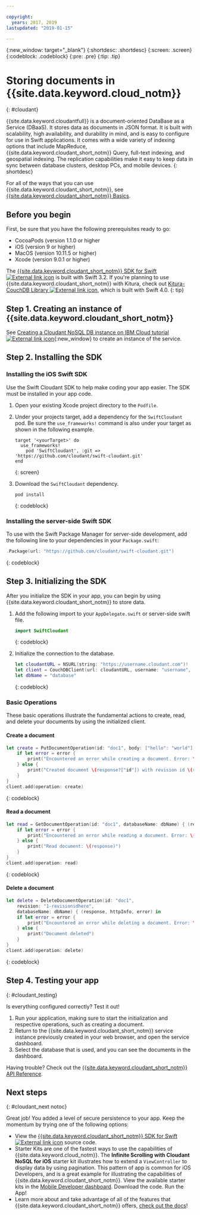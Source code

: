 ```yaml
---

copyright:
  years: 2017, 2019
lastupdated: "2019-01-15"

---
```


{:new_window: target="_blank"}
{:shortdesc: .shortdesc}
{:screen: .screen}
{:codeblock: .codeblock}
{:pre: .pre}
{:tip: .tip}

# Storing documents in {{site.data.keyword.cloud_notm}}
{: #cloudant}

{{site.data.keyword.cloudantfull}} is a document-oriented DataBase as a Service (DBaaS). It stores data as documents in JSON format. It is built with scalability, high availability, and durability in mind, and is easy to configure for use in Swift applications. It comes with a wide variety of indexing options that include MapReduce, {{site.data.keyword.cloudant_short_notm}} Query, full-text indexing, and geospatial indexing. The replication capabilities make it easy to keep data in sync between database clusters, desktop PCs, and mobile devices. 
{: shortdesc}

For all of the ways that you can use {{site.data.keyword.cloudant_short_notm}}, see [{{site.data.keyword.cloudant_short_notm}} Basics](/docs/services/Cloudant/basics/index.html#cloudant-nosql-db-basics).

## Before you begin

First, be sure that you have the following prerequisites ready to go:
 * CocoaPods (version 1.1.0 or higher
 * iOS (version 9 or higher)
 * MacOS (version 10.11.5 or higher)
 * Xcode (version 9.0.1 or higher)

The [{{site.data.keyword.cloudant_short_notm}} SDK for Swift![External link icon](../../icons/launch-glyph.svg "External link icon")](https://github.com/cloudant/swift-cloudant) is built with Swift 3.2. If you're planning to use {{site.data.keyword.cloudant_short_notm}} with Kitura, check out [Kitura-CouchDB Library ![External link icon](../../icons/launch-glyph.svg "External link icon")](https://github.com/IBM-Swift/Kitura-CouchDB), which is built with Swift 4.0.
{: tip}

## Step 1. Creating an instance of {{site.data.keyword.cloudant_short_notm}}

See [Creating a Cloudant NoSQL DB instance on IBM Cloud tutorial ![External link icon](../images/launch-glyph.svg "External link icon")](/docs/services/Cloudant/tutorials/create_service.html#creating-a-cloudant-nosql-db-instance-on-ibm-cloud){:new_window} to create an instance of the service.

## Step 2. Installing the SDK

### Installing the iOS Swift SDK

Use the Swift Cloudant SDK to help make coding your app easier. The SDK must be installed in your app code.

1. Open your existing Xcode project directory to the `Podfile`.
2. Under your projects target, add a dependency for the `SwiftCloudant` pod. Be sure the `use_frameworks!` command is also under your target as shown in the following example.
    ```
    target '<yourTarget>' do
      use_frameworks!
        pod 'SwiftCloudant', :git => 'https://github.com/cloudant/swift-cloudant.git'
    end
    ```
    {: screen}

3. Download the `SwiftCloudant` dependency.
    ```
    pod install
    ```
    {: codeblock}

### Installing the server-side Swift SDK

To use with the Swift Package Manager for server-side development, add the following line to your dependencies in your `Package.swift`:
```swift
.Package(url: "https://github.com/cloudant/swift-cloudant.git")
```
{: codeblock}

## Step 3. Initializing the SDK

After you initialize the SDK in your app, you can begin by using {{site.data.keyword.cloudant_short_notm}} to store data.

1.  Add the following import to your `AppDelegate.swift` or server-side swift file.
    ```swift
    import SwiftCloudant
    ```
    {: codeblock}

2. Initialize the connection to the database.
    ```swift
    let cloudantURL = NSURL(string: "https://username.cloudant.com")!
    let client = CouchDBClient(url: cloudantURL, username: "username", password: "password")
    let dbName = "database"
    ```
    {: codeblock}

### Basic Operations
These basic operations illustrate the fundamental actions to create, read, and delete your documents by using the initialized client.

#### Create a document
```swift
let create = PutDocumentOperation(id: "doc1", body: ["hello": "world"], databaseName: dbName) {(response, httpInfo, error) in
    if let error = error {
        print("Encountered an error while creating a document. Error: \(error)")
    } else {
        print("Created document \(response?["id"]) with revision id \(response?["rev"])")
    }
}
client.add(operation: create)
```
{: codeblock}

#### Read a document
```swift
let read = GetDocumentOperation(id: "doc1", databaseName: dbName) { (response, httpInfo, error) in
    if let error = error {
        print("Encountered an error while reading a document. Error: \(error)")
    } else {
        print("Read document: \(response)")
    }   
}
client.add(operation: read)
```
{: codeblock}

#### Delete a document
```swift
let delete = DeleteDocumentOperation(id: "doc1",
    revision: "1-revisionidhere",
    databaseName: dbName) { (response, httpInfo, error) in
    if let error = error {
        print("Encountered an error while deleting a document. Error: \(error)")
    } else {
        print("Document deleted")
    }   
}
client.add(operation: delete)
```
{: codeblock}

## Step 4. Testing your app
{: #cloudant_testing}

Is everything configured correctly? Test it out!

1. Run your application, making sure to start the initialization and respective operations, such as creating a document.
2. Return to the {{site.data.keyword.cloudant_short_notm}} service instance previously created in your web browser, and open the service dashboard.
3. Select the database that is used, and you can see the documents in the dashboard.

Having trouble? Check out the [{{site.data.keyword.cloudant_short_notm}} API Reference](/docs/services/Cloudant/api/index.html#api-reference-overview).

## Next steps
{: #cloudant_next notoc}

Great job! You added a level of secure persistence to your app. Keep the momentum by trying one of the following options:

* View the [{{site.data.keyword.cloudant_short_notm}} SDK for Swift![External link icon](../../icons/launch-glyph.svg "External link icon")](https://github.com/cloudant/swift-cloudant) source code.
* Starter Kits are one of the fastest ways to use the capabilities of {{site.data.keyword.cloud_notm}}. The **Infinite Scrolling with Cloudant NoSQL for iOS** starter kit illustrates how to extend a `ViewController` to display data by using pagination. This pattern of app is common for iOS Developers, and is a great example for illustrating the capabilities of {{site.data.keyword.cloudant_short_notm}}. View the available starter kits in the [Mobile Developer dashboard](https://cloud.ibm.com/developer/mobile/dashboard). Download the code. Run the App!
* Learn more about and take advantage of all of the features that {{site.data.keyword.cloudant_short_notm}} offers, [check out the docs](/docs/services/Cloudant/index.html)!
